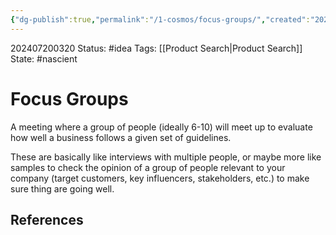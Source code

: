 ```yaml
---
{"dg-publish":true,"permalink":"/1-cosmos/focus-groups/","created":"2024-08-31T23:47:14.835-04:00","updated":"2024-07-20T03:20:53.594-04:00"}
---
```


202407200320
Status: #idea
Tags: [[Product Search\|Product Search]]
State: #nascient
# Focus Groups
A meeting where a group of people (ideally 6-10) will meet up to evaluate how well a business follows a given set of guidelines. 

These are basically like interviews with multiple people, or maybe more like samples to check the opinion of a group of people relevant to your company (target customers, key influencers, stakeholders, etc.) to make sure thing are going well.



## References

